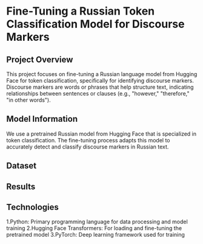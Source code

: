# Fine-Tuning a Russian Token Classification Model for Discourse Markers

## Project Overview

This project focuses on fine-tuning a Russian language model from Hugging Face for token classification, specifically for identifying discourse markers. Discourse markers are words or phrases that help structure text, indicating relationships between sentences or clauses (e.g., "however," "therefore," "in other words").

## Model Information

We use a pretrained Russian model from Hugging Face that is specialized in token classification. The fine-tuning process adapts this model to accurately detect and classify discourse markers in Russian text.

## Dataset

## Results

## Technologies

1.Python: Primary programming language for data processing and model training
2.Hugging Face Transformers: For loading and fine-tuning the pretrained model
3.PyTorch: Deep learning framework used for training
